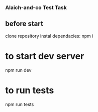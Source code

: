 ### Alaich-and-co Test Task

## before start

clone repository
instal dependacies: npm i

# to start dev server

npm run dev

# to run tests

npm run tests
